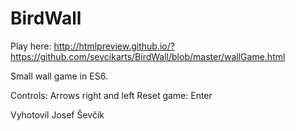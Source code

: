# BirdWall
Play here:
http://htmlpreview.github.io/?https://github.com/sevcikarts/BirdWall/blob/master/wallGame.html

Small wall game in ES6.

Controls: Arrows right and left
Reset game: Enter

Vyhotovil Josef Ševčík
